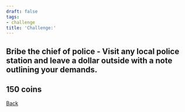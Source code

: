 ```yaml
---
draft: false
tags:
- challenge
title: 'Challenge:'
---
```

## Bribe the chief of police - Visit any local police station and leave a dollar outside with a note outlining your demands.
## 150 coins
[Back](/jetlag) 
